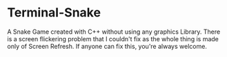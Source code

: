 # Terminal-Snake
A Snake Game created with C++ without using any graphics Library. 
There is a screen flickering problem that I couldn't fix as the whole thing is made only of Screen Refresh.
If anyone can fix this, you're always welcome.
